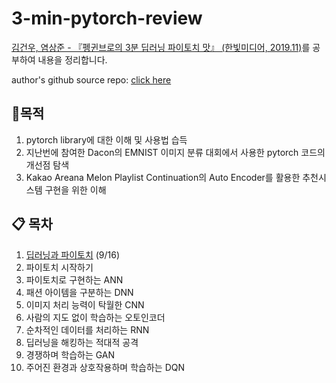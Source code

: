 # 3-min-pytorch-review
<a href="https://www.hanbit.co.kr/store/books/look.php?p_code=B7193109877">김건우, 염상준 - 『펭귄브로의 3분 딥러닝 파이토치 맛』 (한빛미디어, 2019.11)</a>를 공부하여 내용을 정리합니다.

author's github source repo: <a href="https://github.com/keon/3-min-pytorch">click here</a> 



## :dart: ​목적

1. pytorch library에 대한 이해 및 사용법 습득
2. 지난번에 참여한 Dacon의 EMNIST 이미지 분류 대회에서 사용한 pytorch 코드의 개선점 탐색
3.  Kakao Areana Melon Playlist Continuation의 Auto Encoder를 활용한 추천시스템 구현을 위한 이해 



## :clipboard: 목차

1. <a href="https://github.com/JerryKwon/3-min-pytorch-review/blob/master/1.%20%EB%94%A5%EB%9F%AC%EB%8B%9D%EA%B3%BC%20%ED%8C%8C%EC%9D%B4%ED%86%A0%EC%B9%98/1.%20%EB%94%A5%EB%9F%AC%EB%8B%9D%EA%B3%BC%20%ED%8C%8C%EC%9D%B4%ED%86%A0%EC%B9%98.ipynb">딥러닝과 파이토치</a> (9/16)
2. 파이토치 시작하기
3. 파이토치로 구현하는 ANN
4. 패션 아이템을 구분하는 DNN
5. 이미지 처리 능력이 탁월한 CNN
6. 사람의 지도 없이 학습하는 오토인코더
7. 순차적인 데이터를 처리하는 RNN
8. 딥러닝을 해킹하는 적대적 공격
9. 경쟁하며 학습하는 GAN
10. 주어진 환경과 상호작용하며 학습하는 DQN